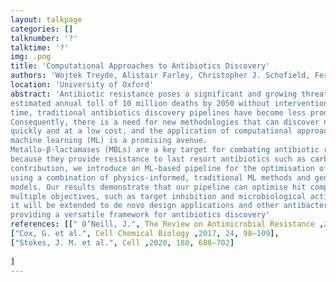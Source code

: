 ```yaml
---
layout: talkpage
categories: []
talknumber: '?'
talktime: '?'
img: .png
title: 'Computational Approaches to Antibiotics Discovery'
authors: 'Wojtek Treyde, Alistair Farley, Christopher J. Schofield, Fernanda Duarte'
location: 'University of Oxford'
abstract: 'Antibiotic resistance poses a significant and growing threat to public health, with an
estimated annual toll of 10 million deaths by 2050 without intervention [1]. At the same
time, traditional antibiotics discovery pipelines have become less productive [2,3].
Consequently, there is a need for new methodologies that can discover new antibiotics
quickly and at a low cost, and the application of computational approaches and
machine learning (ML) is a promising avenue.
Metallo-β-lactamases (MBLs) are a key target for combating antibiotic resistance
because they provide resistance to last resort antibiotics such as carbapenems. In this
contribution, we introduce an ML-based pipeline for the optimisation of MBL inhibitors
using a combination of physics-informed, traditional ML methods and generative
models. Our results demonstrate that our pipeline can optimise hit compounds for
multiple objectives, such as target inhibition and microbiological activity. In future work,
it will be extended to de novo design applications and other antibacterial targets,
providing a versatile framework for antibiotics discovery'
references: [[" O’Neill, J.", The Review on Antimicrobial Resistance ,2014],
["Cox, G. et al.", Cell Chemical Biology ,2017, 24, 98–109],
["Stokes, J. M. et al.", Cell ,2020, 180, 688–702]
    
]
---
```

